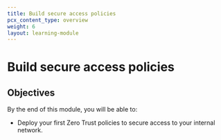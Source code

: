 ```yaml
---
title: Build secure access policies
pcx_content_type: overview
weight: 6
layout: learning-module
---
```


# Build secure access policies



## Objectives

By the end of this module, you will be able to:

- Deploy your first Zero Trust policies to secure access to your internal network.